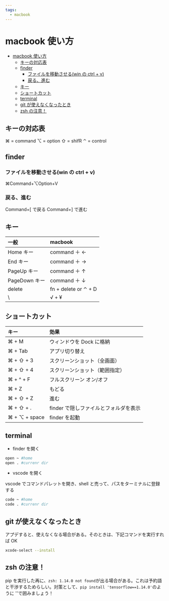 ```yaml
---
tags:
  - macbook
---
```


# macbook 使い方

<!-- @import "[TOC]" {cmd="toc" depthFrom=2 depthTo=2 orderedList=false} -->

<!-- code_chunk_output -->

- [macbook 使い方](#macbook-使い方)
  - [キーの対応表](#キーの対応表)
  - [finder](#finder)
    - [ファイルを移動させる(win の ctrl + v)](#ファイルを移動させるwin-の-ctrl--v)
    - [戻る、進む](#戻る進む)
  - [キー](#キー)
  - [ショートカット](#ショートカット)
  - [terminal](#terminal)
  - [git が使えなくなったとき](#git-が使えなくなったとき)
  - [zsh の注意！](#zsh-の注意)

<!-- /code_chunk_output -->

## キーの対応表

⌘ = command
⌥ = option
⇧ = shifR
⌃ = control

## finder

### ファイルを移動させる(win の ctrl + v)

⌘Command+⌥Option+V

### 戻る、進む

Command+[ で戻る
Command+] で進む

## キー

| 一般          | macbook              |
| :------------ | :------------------- |
| Home キー     | command ＋ ←         |
| End キー      | command ＋ →         |
| PageUp キー   | command ＋ ↑         |
| PageDown キー | command ＋ ↓         |
| delete        | fn + delete or ⌃ + D |
| \             | √ + ¥                |

## ショートカット

| キー          | 効果                                  |
| :------------ | :------------------------------------ |
| ⌘ + M         | ウィンドウを Dock に格納              |
| ⌘ + Tab       | アプリ切り替え                        |
| ⌘ + ⇧ + 3     | スクリーンショット（全画面）          |
| ⌘ + ⇧ + 4     | スクリーンショット（範囲指定）        |
| ⌘ + ^ + F     | フルスクリーン オン/オフ              |
| ⌘ + Z         | もどる                                |
| ⌘ + ⇧ + Z     | 進む                                  |
| ⌘ + ⇧ + .     | finder で隠しファイルとフォルダを表示 |
| ⌘ + ⌥ + space | finder を起動                         |

## terminal

- finder を開く

```zsh
open ~ #home
open . #currenr dir
```

- vscode を開く

vscode でコマンドパレットを開き、shell と売って、パスをターミナルに登録する

```zsh
code ~ #home
code . #currenr dir
```

## git が使えなくなったとき

アプデすると、使えなくなる場合がある。そのときは、下記コマンドを実行すれば OK

```zsh
xcode-select --install
```

## zsh の注意！

pip を実行した再に、`zsh: 1.14.0 not found`が出る場合がある。これは予約語と干渉するためらしい。対策として、`pip install 'tensorflow==1.14.0'`のように ''で囲みましょう！

